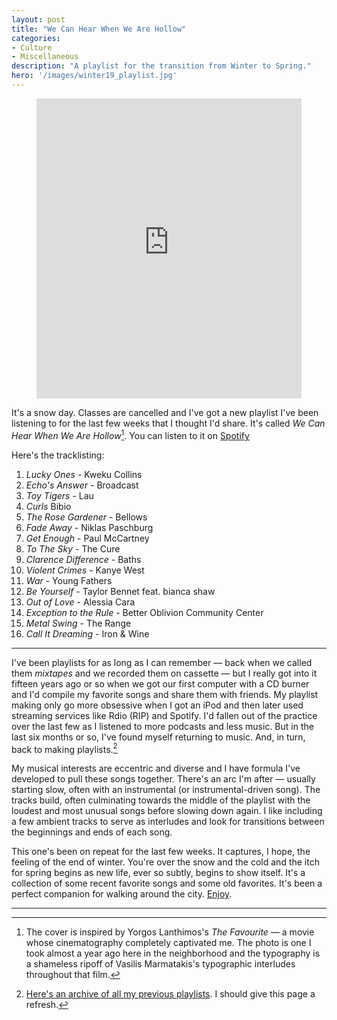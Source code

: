 ```yaml
---
layout: post
title: "We Can Hear When We Are Hollow"
categories:
- Culture
- Miscellaneous
description: "A playlist for the transition from Winter to Spring."
hero: '/images/winter19_playlist.jpg'
---
```


<figure>
<iframe src="https://open.spotify.com/embed/user/jarrettfuller/playlist/1WPRCafuw1X5MC1tCmOdnf" width="100%" height="480" frameborder="0" allowtransparency="true" allow="encrypted-media"></iframe>
</figure>

It's a snow day. Classes are cancelled and I've got a new playlist I've been listening to for the last few weeks that I thought I'd share. It's called *We Can Hear When We Are Hollow*[^1]. You can listen to it on [Spotify](https://open.spotify.com/user/jarrettfuller/playlist/1WPRCafuw1X5MC1tCmOdnf?si=ij-boqrQSU2Fam8yMV_FWQ)

Here's the tracklisting:

1. *Lucky Ones* - Kweku Collins
2. *Echo's Answer* - Broadcast
3. *Toy Tigers* - Lau
4. *Curls* Bibio
5. *The Rose Gardener* - Bellows
6. *Fade Away* - Niklas Paschburg
7. *Get Enough* - Paul McCartney
8. *To The Sky* - The Cure
9. *Clarence Difference* - Baths
10. *Violent Crimes* - Kanye West
11. *War* - Young Fathers
12. *Be Yourself* - Taylor Bennet feat. bianca shaw
13. *Out of Love* - Alessia Cara
14. *Exception to the Rule* - Better Oblivion Community Center
15. *Metal Swing* - The Range
16. *Call It Dreaming* - Iron & Wine

* * *

I've been playlists for as long as I can remember — back when we called them *mixtapes* and we recorded them on cassette — but I really got into it fifteen years ago or so when we got our first computer with a CD burner and I'd compile my favorite songs and share them with friends. My playlist making only go more obsessive when I got an iPod and then later used streaming services like Rdio (RIP) and Spotify. I'd fallen out of the practice over the last few as I listened to more podcasts and less music. But in the last six months or so, I've found myself returning to music. And, in turn, back to making playlists.[^2]


My musical interests are eccentric and diverse and I have formula I've developed to pull these songs together. There's an arc I'm after — usually starting slow, often with an instrumental (or instrumental-driven song). The tracks build, often culminating towards the middle of the playlist with the loudest and most unusual songs before slowing down again. I like including a few ambient tracks to serve as interludes and look for transitions between the beginnings and ends of each song.

This one's been on repeat for the last few weeks. It captures, I hope, the feeling of the end of winter. You're over the snow and the cold and the itch for spring begins as new life, ever so subtly, begins to show itself. It's a collection of some recent favorite songs and some old favorites. It's been a perfect companion for walking around the city. [Enjoy](https://open.spotify.com/user/jarrettfuller/playlist/1WPRCafuw1X5MC1tCmOdnf?si=ij-boqrQSU2Fam8yMV_FWQ).

* * *

[^1]: The cover is inspired by Yorgos Lanthimos's *The Favourite* — a movie whose cinematography completely captivated me. The photo is one I took almost a year ago here in the neighborhood and the typography is a shameless ripoff of Vasilis Marmatakis's typographic interludes throughout that film.

[^2]: [Here's an archive of all my previous playlists](http://jarrettfuller.com/playlists). I should give this page a refresh.
